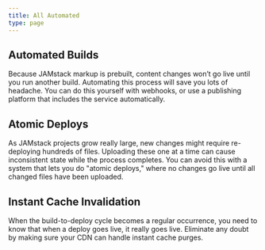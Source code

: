 ```yaml
---
title: All Automated
type: page
---
```


## Automated Builds

Because JAMstack markup is prebuilt, content changes won’t go live until you run another build. Automating this process will save you lots of headache. You can do this yourself with webhooks, or use a publishing platform that includes the service automatically.

## Atomic Deploys

As JAMstack projects grow really large, new changes might require re-deploying hundreds of files. Uploading these one at a time can cause inconsistent state while the process completes. You can avoid this with a system that lets you do "atomic deploys," where no changes go live until all changed files have been uploaded.

## Instant Cache Invalidation

When the build-to-deploy cycle becomes a regular occurrence, you need to know that when a deploy goes live, it really goes live. Eliminate any doubt by making sure your CDN can handle instant cache purges.
